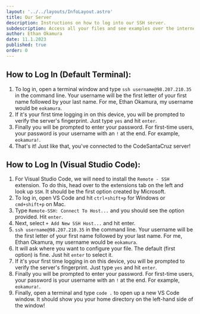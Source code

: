 ```yaml
---
layout: '../../layouts/InfoLayout.astro'
title: Our Server
description: Instructions on how to log into our SSH server.
subdescription: Access all your files and see examples over the internet!
author: Ethan Okamura
date: 11.1.2023
published: true
order: 0
---
```

## How to Log In (Default Terminal):
1. To log in, open a terminal window and type `ssh username@98.207.210.35` in the command line. Your username will be the first letter of your first name followed by your last name. For me, Ethan Okamura, my username would be `eokamura`.
2. If it's your first time logging in on this device, you will be prompted to verify the server's fingerprint. Just type `yes` and hit `enter`.
3. Finally you will be prompted to enter your password. For first-time users, your password is your username with an `!` at the end. For example, `eokamura!`.
4. That's it! Just like that, you've connected to the CodeSantaCruz server!

## How to Log In (Visual Studio Code):
1. For Visual Studio Code, we will need to install the `Remote - SSH` extension. To do this, head over to the extensions tab on the left and look up `SSH`. It should be the first option created by Microsoft.
2. To log in, open VS Code and hit `ctrl+shift+p` for Windows or `cmd+shift+p` on Mac.
3. Type `Remote-SSH: Connect To Host...` and you should see the option provided. Hit `enter`.
4. Next, select `+ Add New SSH Host...` and hit enter.
5. `ssh username@98.207.210.35` in the command line. Your username will be the first letter of your first name followed by your last name. For me, Ethan Okamura, my username would be `eokamura`.
6. It will ask where you want to configure your file. The default (first option) is fine. Just hit `enter` to select it.
7. If it's your first time logging in on this device, you will be prompted to verify the server's fingerprint. Just type `yes` and hit `enter`.
8. Finally you will be prompted to enter your password. For first-time users, your password is your username with an `!` at the end. For example, `eokamura!`.
9. Finally, open a terminal and type `code .` to open up a new VS Code window. It should show you your home directory on the left-hand side of the window!